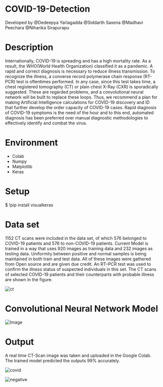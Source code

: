 # COVID-19-Detection
Developed by @Dedeepya Yarlagadda @Siddarth Saxena @Madhavi Peechara @Niharika Sirapurapu

# Description
Internationally, COVID-19 is spreading and has a high mortality rate. As a result, the WHO(World Health Organization) classified it as a pandemic. A rapid and correct diagnosis is necessary to reduce illness transmission. To recognize the illness, a converse record polymerase chain response (RT-PCR) test is oftentimes performed. In any case, since this test takes time, a chest registered tomography (CT) or plain chest X-Ray (CXR) is sporadically suggested. These are regarded problems, and a convolutional neural network will be built to replace these loops. Thus, we recommend a plan for making Artificial Intelligence calculations for COVID-19 discovery and ID that further develop the order capacity of COVID-19 cases. Rapid diagnosis of COVID-19 symptoms is the need of the hour and to this end, automated diagnosis has been preferred over manual diagnostic methodologies to effectively identify and combat the virus.

# Environment
- Colab
- Numpy
- Matplotlib
- Keras

# Setup
$ !pip install visualkeras

# Data set
1152 CT scans were included in the data set, of which 576 belonged to COVID-19 patients and 576 to non-COVID-19 patients. Current Model is trained in a way that uses 920 images as training data and 232 images as testing data. Uniformity between positive and normal samples is being maintained in both train and test data. All of these images were gathered from Open source and are given due credit. An RT–PCR test was used to confirm the illness status of suspected individuals in this set. The CT scans of selected COVID-19 patients and their counterparts with probable illness are shown in the figure.

![ct](https://user-images.githubusercontent.com/48832097/192731732-43282965-ca47-4090-86f8-d69194d4d5b1.png)

# Convolutional Neural Network Model
![Image](https://user-images.githubusercontent.com/48832097/192733045-c30f2a1d-27c3-4df2-a3eb-7c0038731d5e.jpeg)



# Output
A real time CT-Scan image was taken and uploaded in the Google Colab. The trained model predicted the outputs 99% accurately.

![covid](https://user-images.githubusercontent.com/48832097/192710695-36c39b8b-a228-4937-aad4-a31227ae96e7.png)

![negative](https://user-images.githubusercontent.com/48832097/192710656-2f6c683b-7746-48f4-92af-60fc27f95f93.png)

